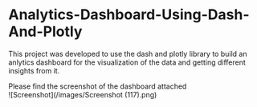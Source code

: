 # Analytics-Dashboard-Using-Dash-And-Plotly
This project was developed to use the dash and plotly library to build an anlytics dashboard for the visualization of the data and getting different insights from it.

Please find the screenshot of the dashboard attached
<br/>
![Screenshot](/images/Screenshot (117).png)
